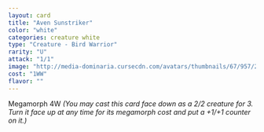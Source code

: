 ```yaml
---
layout: card
title: "Aven Sunstriker"
color: "white"
categories: creature white
type: "Creature - Bird Warrior"
rarity: "U"
attack: "1/1"
image: "http://media-dominaria.cursecdn.com/avatars/thumbnails/67/957/200/283/635610605772831079.png"
cost: "1WW"
flavor: ""
---
```


Megamorph <span class="tip mana-icon mana-colorless-04" title="4 Colorless Mana">4</span><span class="tip mana-icon mana-white" title="1 White Mana">W</span> <em>(You may cast this card face down as a 2/2 creature for <span class="tip mana-icon mana-colorless-03" title="3 Colorless Mana">3</span>. Turn it face up at any time for its megamorph cost and put a +1/+1 counter on it.)</em>
